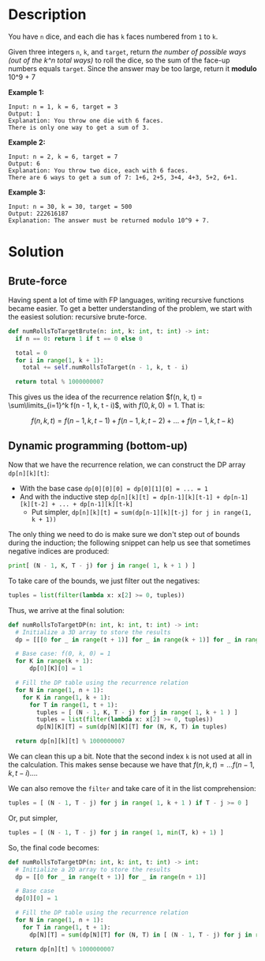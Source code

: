 # Description

You have `n` dice, and each die has `k` faces numbered from `1` to `k`.

Given three integers `n`, `k`, and `target`, return *the number of possible ways (out of the k^n total ways)* to roll the dice, so the sum of the face-up numbers equals `target`. Since the answer may be too large, return it **modulo** 10^9 + 7

**Example 1:**

```
Input: n = 1, k = 6, target = 3
Output: 1
Explanation: You throw one die with 6 faces.
There is only one way to get a sum of 3.
```

**Example 2:**

```
Input: n = 2, k = 6, target = 7
Output: 6
Explanation: You throw two dice, each with 6 faces.
There are 6 ways to get a sum of 7: 1+6, 2+5, 3+4, 4+3, 5+2, 6+1.
```

**Example 3:**

```
Input: n = 30, k = 30, target = 500
Output: 222616187
Explanation: The answer must be returned modulo 10^9 + 7.
```

# Solution

## Brute-force

Having spent a lot of time with FP languages, writing recursive functions became easier. To get a better understanding of the problem, we start with the easiest solution: recursive brute-force.

```python
def numRollsToTargetBrute(n: int, k: int, t: int) -> int:
  if n == 0: return 1 if t == 0 else 0

  total = 0
  for i in range(1, k + 1):
    total += self.numRollsToTarget(n - 1, k, t - i)

  return total % 1000000007
```

This gives us the idea of the recurrence relation $f(n, k, t) = \sum\limits_{i=1}^k f(n - 1, k, t - i)$, with $f(0, k, 0) = 1$. That is:

$$f(n, k, t) = f(n - 1, k, t - 1) + f(n - 1, k, t - 2) + \ldots + f(n - 1, k, t - k)$$

## Dynamic programming (bottom-up)

Now that we have the recurrence relation, we can construct the DP array `dp[n][k][t]`:

- With the base case `dp[0][0][0] = dp[0][1][0] = ... = 1`
- And with the inductive step `dp[n][k][t] = dp[n-1][k][t-1] + dp[n-1][k][t-2] + ... + dp[n-1][k][t-k]`
  - Put simpler, `dp[n][k][t] = sum(dp[n-1][k][t-j] for j in range(1, k + 1))`

The only thing we need to do is make sure we don't step out of bounds during the induction; the following snippet can help us see that sometimes negative indices are produced:

```python
print[ (N - 1, K, T - j) for j in range( 1, k + 1 ) ]
```

To take care of the bounds, we just filter out the negatives:

```python
tuples = list(filter(lambda x: x[2] >= 0, tuples))
```

Thus, we arrive at the final solution:

```python
def numRollsToTargetDP(n: int, k: int, t: int) -> int:
  # Initialize a 3D array to store the results
  dp = [[[0 for _ in range(t + 1)] for _ in range(k + 1)] for _ in range(n + 1)]

  # Base case: f(0, k, 0) = 1
  for K in range(k + 1):
      dp[0][K][0] = 1

  # Fill the DP table using the recurrence relation
  for N in range(1, n + 1):
    for K in range(1, k + 1):
      for T in range(1, t + 1):
        tuples = [ (N - 1, K, T - j) for j in range( 1, k + 1 ) ]
        tuples = list(filter(lambda x: x[2] >= 0, tuples))
        dp[N][K][T] = sum(dp[N][K][T] for (N, K, T) in tuples)

  return dp[n][k][t] % 1000000007
```

We can clean this up a bit. Note that the second index `k` is not used at all in the calculation. This makes sense because we have that $f(n,k,t) = \ldots f(n-1,k,t-i) \ldots$.

We can also remove the `filter` and take care of it in the list comprehension:

```python
tuples = [ (N - 1, T - j) for j in range( 1, k + 1 ) if T - j >= 0 ]
```

Or, put simpler,

```python
tuples = [ (N - 1, T - j) for j in range( 1, min(T, k) + 1) ]
```

So, the final code becomes:

```python
def numRollsToTargetDP(n: int, k: int, t: int) -> int:
  # Initialize a 2D array to store the results
  dp = [[0 for _ in range(t + 1)] for _ in range(n + 1)]

  # Base case
  dp[0][0] = 1

  # Fill the DP table using the recurrence relation
  for N in range(1, n + 1):
    for T in range(1, t + 1):
      dp[N][T] = sum(dp[N][T] for (N, T) in [ (N - 1, T - j) for j in range( 1, min(T, k) + 1) ])

  return dp[n][t] % 1000000007
```
